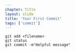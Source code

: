 ```yaml
---
chapter: Title
layout: slide
title: 'Your First Commit'
tags: ['commit']
---
```


	git add <filename>
	git status
	git commit -m"Helpful message"

